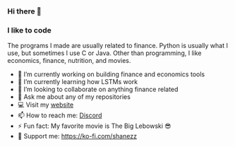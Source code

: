 ### Hi there 👋

### I like to code 
The programs I made are usually related to finance. Python is usually what I use, but sometimes I use C or Java. Other than programming, I like economics, finance, nutrition, and movies. 


- 🔭 I’m currently working on building finance and economics tools
- 🌱 I’m currently learning how LSTMs work
- 👯 I’m looking to collaborate on anything finance related
- 💬 Ask me about any of my repositories
- 💻 Visit my [website](https://www.dollars.lol) 
- 📫 How to reach me: [Discord](https://discord.com/users/691513151241322497) 
- ⚡ Fun fact: My favorite movie is The Big Lebowski 😎
- 💖 Support me: https://ko-fi.com/shanezz 


<!--
**NoHedge/NoHedge** is a ✨ _special_ ✨ repository because its `README.md` (this file) appears on your GitHub profile.

Here are some ideas to get you started:

- 🔭 I’m currently working on ...
- 🌱 I’m currently learning ...
- 👯 I’m looking to collaborate on ...
- 🤔 I’m looking for help with ...
- 💬 Ask me about ...
- 📫 How to reach me: ...
- 😄 Pronouns: ...
- ⚡ Fun fact: ...
-->
